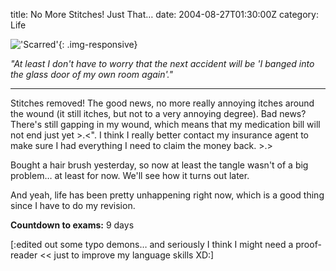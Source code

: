title: No More Stitches! Just That…
date: 2004-08-27T01:30:00Z
category: Life

!['Scarred'](http://img.photobucket.com/albums/v95/seh_hui/livejournal/040827lj.jpg){: .img-responsive}

*"At least I don't have to worry that the next accident will be 'I banged into the glass door of my own room again'."*

---

Stitches removed! The good news, no more really annoying itches around the wound (it still itches, but not to a very annoying degree). Bad news? There's still gapping in my wound, which means that my medication bill will not end just yet >.<". I think I really better contact my insurance agent to make sure I had everything I need to claim the money back. >.>

Bought a hair brush yesterday, so now at least the tangle wasn't of a big problem… at least for now. We'll see how it turns out later.

And yeah, life has been pretty unhappening right now, which is a good thing since I have to do my revision.

**Countdown to exams:** 9 days

[:edited out some typo demons… and seriously I think I might need a proof-reader << just to improve my language skills XD:]
